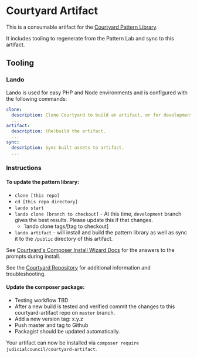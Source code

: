 # Courtyard Artifact

This is a consumable artifact for the [Courtyard Pattern Library](https://github.com/Exygy/courtyard).

It includes tooling to regenerate from the Pattern Lab and sync to this artifact.

## Tooling

### Lando

Lando is used for easy PHP and Node environments and is configured with the following commands:

```yaml
clone:
  description: Clone Courtyard to build an artifact, or for development. `lando clone`
  ...
artifact:
  description: (Re)build the artifact.
  ...
sync:
  description: Sync built assets to artifact.
  ...
```

### Instructions

#### To update the pattern library:

 - `clone [this repo]`
 - `cd [this repo directory]`
 - `lando start`
 - `lando clone [branch to checkout]` - At this time, `development` branch gives the best results. Please update this if that changes.
   - `lando clone tags/[tag to checkout]
 - `lando artifact` - will install and build the pattern library as well as sync it to the `/public` directory of this artifact.

See [Courtyard's Composer Install Wizard Docs](https://github.com/Exygy/courtyard#composer-install-wizard) for the answers to the prompts during install.

See the [Courtyard Repository](https://github.com/Exygy/courtyard) for additional information and troubleshooting.


#### Update the composer package:

 - Testing workflow TBD
 - After a new build is tested and verified commit the changes to this courtyard-artifact repo on `master` branch.
 - Add a new version tag: x.y.z
 - Push master and tag to Github
 - Packagist should be updated automatically.

Your artifact can now be installed via `composer require judicialcouncil/courtyard-artifact`.

